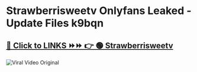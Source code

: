 
 # Strawberrisweetv Onlyfans Leaked - Update Files k9bqn

## <h2><a href="https://clipsfans.com/Strawberrisweetv&ref=git">🔗 Click to LINKS ⏩⏩ 👉 🟢 Strawberrisweetv </a></h2>

<a href="https://clipsfans.com/Strawberrisweetv&ref=git" rel="nofollow" data-target="animated-image.originalLink"><img src="https://i.ibb.co.com/xMMVF88/686577567.gif" alt="Viral Video Original" style="max-width: 100%; display: inline-block;" data-target="animated-image.originalImage"></a>

